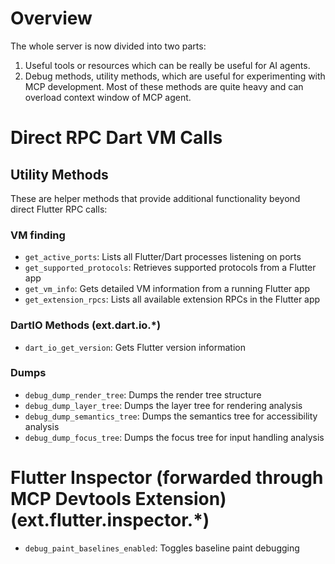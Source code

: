 # Overview

The whole server is now divided into two parts:

1. Useful tools or resources which can be really be useful for AI agents.
2. Debug methods, utility methods, which are useful for experimenting with MCP development. Most of these methods are quite heavy and can overload context window of MCP agent.

# Direct RPC Dart VM Calls

## Utility Methods

These are helper methods that provide additional functionality beyond direct Flutter RPC calls:

### VM finding

- `get_active_ports`: Lists all Flutter/Dart processes listening on ports
- `get_supported_protocols`: Retrieves supported protocols from a Flutter app
- `get_vm_info`: Gets detailed VM information from a running Flutter app
- `get_extension_rpcs`: Lists all available extension RPCs in the Flutter app

### DartIO Methods (ext.dart.io.\*)

- `dart_io_get_version`: Gets Flutter version information

### Dumps

- `debug_dump_render_tree`: Dumps the render tree structure
- `debug_dump_layer_tree`: Dumps the layer tree for rendering analysis
- `debug_dump_semantics_tree`: Dumps the semantics tree for accessibility analysis
- `debug_dump_focus_tree`: Dumps the focus tree for input handling analysis

# Flutter Inspector (forwarded through MCP Devtools Extension) (ext.flutter.inspector.\*)

- `debug_paint_baselines_enabled`: Toggles baseline paint debugging

